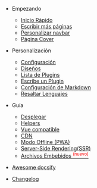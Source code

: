 * Empezando

  * [Inicio Rápido](quickstart.md)
  * [Escribir más páginas](more-pages.md)
  * [Personalizar navbar](custom-navbar.md)
  * [Página Cover](cover.md)

* Personalización

  * [Configuración](configuration.md)
  * [Diseños](themes.md)
  * [Lista de Plugins](plugins.md)
  * [Escribe un Plugin](write-a-plugin.md)
  * [Configuración de Markdown](markdown.md)
  * [Resaltar Lenguajes](language-highlight.md)

* Guía

  * [Desplegar](deploy.md)
  * [Helpers](helpers.md)
  * [Vue compatible](vue.md)
  * [CDN](cdn.md)
  * [Modo Offline (PWA)](pwa.md)
  * [Server-Side Rendering(SSR)](ssr.md)
  * [Archivos Embebidos <sup style="color:red">(nuevo)<sup>](embed-files.md)

* [Awesome docsify](awesome.md)
* [Changelog](changelog.md)
